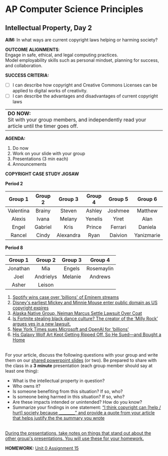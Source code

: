 # AP Computer Science Principles

## Intellectual Property, Day 2

**AIM:** In what ways are current copyright laws helping or harming society?

**OUTCOME ALIGNMENTS**: 
<br> Engage in safe, ethical, and legal computing practices.
<br> Model employability skills such as personal mindset, planning for success, and collaboration.

**SUCCESS CRITERIA:**
- [ ] I can describe how copyright and Creative Commons Licenses can be applied to digital works of creativity.
- [ ] I can describe the advantages and disadvantages of current copyright laws

<table>
  <tr>
    <td><b>DO NOW:</b>
      <br> Sit with your group members, and independently read your article until the timer goes off.
    </td>
    </tr>
</table>

**AGENDA:**

1. Do now 
2. Work on your slide with your group
3. Presentations (3 min each)
4. Announcements

**COPYRIGHT CASE STUDY JIGSAW**

**Period 2**

|Group 1|Group 2|Group 3|Group 4|Group 5|Group 6|
|:---:|:---:|:---:|:---:|:---:|:---:|
|Valentina|Brainy|Steven|Ashley|Joshmee|Matthew|
|Alexis|Ivana|Melany|Yenelis|Yiret|Alan|
|Engel|Gabriel|Kris|Prince|Ferrari|Daniela|
|Rancel|Cindy|Alexandra|Ryan|Daivion|Yanizmarie|

**Period 8**

|Group 1|Group 2|Group 3|Group 4|
|:---:|:---:|:---:|:---:|
|Jonathan|Mia|Engels|Rosemaylin|
|Joel|Andrielys|Melanie|Andrews|
|Asher|Leison|


1. [Spotify wins case over 'billions' of Eminem streams](https://www.bbc.com/news/articles/cewlqppepjyo)
2. [Disney's earliest Mickey and Minnie Mouse enter public domain as US copyright expires](https://www.bbc.com/news/entertainment-arts-67833411)
3. [Alaska Native Group, Neiman Marcus Settle Lawsuit Over Coat](https://www.usnews.com/news/business/articles/2021-03-05/alaska-native-group-neiman-marcus-settle-lawsuit-over-coat)   
4. [Is Fortnite stealing black dance culture? The creator of the ‘Milly Rock’ argues yes in a new lawsuit.](https://drive.google.com/file/d/1RshIPOF9Sm9AYPLehNouZus4rkRDWX-7/view)
5. [New York Times sues Microsoft and OpenAI for ‘billions’](https://www.bbc.com/news/technology-67826601)
6. [His Galaxy Wolf Art Kept Getting Ripped Off. So He Sued—and Bought a Home](https://www.wired.com/story/how-one-man-bought-a-home-by-suing-people-who-stole-his-galaxy-wolf-art/)
   
<br>For your article, discuss the following questions with your group and write them on our [shared powerpoint slides](https://nycdoe-my.sharepoint.com/:p:/r/personal/krobles6_schools_nyc_gov/Documents/Presentation.pptx?d=w63efca4309204a1290ec6edd4ad6919d&csf=1&web=1&e=4Xmuxv) (or two). Be prepared to share with the class in a <b>3 minute</b> presentation (each group member should say at least one thing):
- What is the intellectual property in question?
- Who owns it?
- Is someone benefiting from this situation? If so, who?
- Is someone being harmed in this situation? If so, who?
- Are these impacts intended or unintended? How do you know?
- Summarize your findings in one statement: <ins>“I think copyright can [help / hurt] society because ________” and provide a quote from your article that helps justify the the summary you wrote</ins>

<br><ins>During the presentations, take notes on things that stand out about the other group's presentations. You will use these for your homework.</ins>

**HOMEWORK:**
[Unit 0 Assignment 15](https://github.com/MrJSwotinsky/AP_Computer_Science_Principles/blob/main/Unit_0_Digital_Information/Daily_Assignments/Unit_0_Assignment_15_Due_Fri_Sept_27_Intellectual_Property_Reflection.md)
